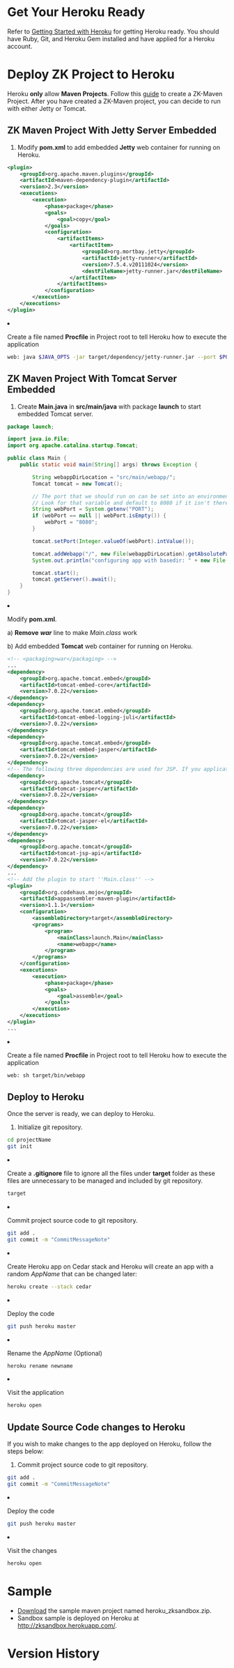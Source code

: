 # Get Your Heroku Ready

Refer to [Getting Started with Heroku](http://devcenter.heroku.com/articles/quickstart) for getting
Heroku ready. You should have Ruby, Git, and Heroku Gem installed and
have applied for a Heroku account.

# Deploy ZK Project to Heroku

Heroku **only** allow **Maven Projects**. Follow this
[guide]({{site.baseurl}}/zk_installation_guide/create_and_run_your_first_zk_application_with_maven_archetype)
to create a ZK-Maven Project. After you have created a ZK-Maven project,
you can decide to run with either Jetty or Tomcat.

## ZK Maven Project With Jetty Server Embedded

1.  Modify **pom.xml** to add embedded **Jetty** web container for
    running on Heroku.

```xml
<plugin>
    <groupId>org.apache.maven.plugins</groupId>
    <artifactId>maven-dependency-plugin</artifactId>
    <version>2.3</version>
    <executions>
        <execution>
            <phase>package</phase>
            <goals>
                <goal>copy</goal>
            </goals>
            <configuration>
                <artifactItems>
                    <artifactItem>
                        <groupId>org.mortbay.jetty</groupId>
                        <artifactId>jetty-runner</artifactId>
                        <version>7.5.4.v20111024</version>
                        <destFileName>jetty-runner.jar</destFileName>
                    </artifactItem>
                </artifactItems>
            </configuration>
        </execution>
    </executions>
</plugin>
```

<li>

Create a file named **Procfile** in Project root to tell Heroku how to
execute the application

</li>

```bash
web: java $JAVA_OPTS -jar target/dependency/jetty-runner.jar --port $PORT target/*.war
```

</ol>

## ZK Maven Project With Tomcat Server Embedded

1.  Create **Main.java** in **src/main/java** with package **launch** to
    start embedded Tomcat server.

```java
package launch;

import java.io.File;
import org.apache.catalina.startup.Tomcat;

public class Main {
    public static void main(String[] args) throws Exception {

        String webappDirLocation = "src/main/webapp/";
        Tomcat tomcat = new Tomcat();

        // The port that we should run on can be set into an environment variable
        // Look for that variable and default to 8080 if it isn't there.
        String webPort = System.getenv("PORT");
        if (webPort == null || webPort.isEmpty()) {
            webPort = "8080";
        }

        tomcat.setPort(Integer.valueOf(webPort).intValue());

        tomcat.addWebapp("/", new File(webappDirLocation).getAbsolutePath());
        System.out.println("configuring app with basedir: " + new File("./" + webappDirLocation).getAbsolutePath());

        tomcat.start();
        tomcat.getServer().await();
    }
}
```

<li>

Modify **pom.xml**.

</li>

  
a\) **Remove** ***<package>war</package>*** line to make *Main.class*
work

b\) Add embedded **Tomcat** web container for running on Heroku.

```xml
<!-- <packaging>war</packaging> -->
...
<dependency>
    <groupId>org.apache.tomcat.embed</groupId>
    <artifactId>tomcat-embed-core</artifactId>
    <version>7.0.22</version>
</dependency>
<dependency>
    <groupId>org.apache.tomcat.embed</groupId>
    <artifactId>tomcat-embed-logging-juli</artifactId>
    <version>7.0.22</version>
</dependency>
<dependency>
    <groupId>org.apache.tomcat.embed</groupId>
    <artifactId>tomcat-embed-jasper</artifactId>
    <version>7.0.22</version>
</dependency>
<!-- The following three dependencies are used for JSP. If you application doesn't contain JSP, simply remove them -->
<dependency>
    <groupId>org.apache.tomcat</groupId>
    <artifactId>tomcat-jasper</artifactId>
    <version>7.0.22</version>
</dependency>
<dependency>
    <groupId>org.apache.tomcat</groupId>
    <artifactId>tomcat-jasper-el</artifactId>
    <version>7.0.22</version>
</dependency>
<dependency>
    <groupId>org.apache.tomcat</groupId>
    <artifactId>tomcat-jsp-api</artifactId>
    <version>7.0.22</version>
</dependency>
...
<!-- Add the plugin to start ''Main.class'' -->
<plugin>
    <groupId>org.codehaus.mojo</groupId>
    <artifactId>appassembler-maven-plugin</artifactId>
    <version>1.1.1</version>
    <configuration>
        <assembleDirectory>target</assembleDirectory>
        <programs>
            <program>
                <mainClass>launch.Main</mainClass>
                <name>webapp</name>
            </program>
        </programs>
    </configuration>
    <executions>
        <execution>
            <phase>package</phase>
            <goals>
                <goal>assemble</goal>
            </goals>
        </execution>
    </executions>
</plugin>
...
```

<li>

Create a file named **Procfile** in Project root to tell Heroku how to
execute the application

</li>

```bash
web: sh target/bin/webapp
```

</ol>

## Deploy to Heroku

Once the server is ready, we can deploy to Heroku.

1.  Initialize git repository.

```bash
cd projectName
git init
```

<li>

Create a <b>.gitignore</b> file to ignore all the files under **target**
folder as these files are unnecessary to be managed and included by git
repository.

</li>

```bash
target
```

<li>

Commit project source code to git repository.

</li>

```bash
git add .
git commit -m "CommitMessageNote"
```

<li>

Create Heroku app on Cedar stack and Heroku will create an app with a
random *AppName* that can be changed later:

</li>

```bash
heroku create --stack cedar
```

<li>

Deploy the code

</li>

```bash
git push heroku master
```

<li>

Rename the *AppName* (Optional)

</li>

```bash
heroku rename newname
```

<li>

Visit the application

</li>

```bash
heroku open
```

</ol>

## Update Source Code changes to Heroku

If you wish to make changes to the app deployed on Heroku, follow the
steps below:

1.  Commit project source code to git repository.

```bash
git add .
git commit -m "CommitMessageNote"
```

<li>

Deploy the code

</li>

```bash
git push heroku master
```

<li>

Visit the changes

</li>

```bash
heroku open
```

</ol>

# Sample

- [Download](http://sourceforge.net/projects/zkforge/files/Small_Talks/ZK_Sandbox_for_Heroku/)
  the sample maven project named heroku_zksandbox.zip.
- Sandbox sample is deployed on Heroku at
  [<http://zksandbox.herokuapp.com/>](http://zksandbox.herokuapp.com/).

# Version History

